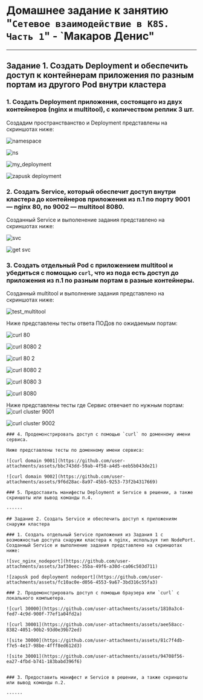 # Домашнее задание к занятию "`Сетевое взаимодействие в K8S. Часть 1`" - `Макаров Денис"

---

## Задание 1. Создать Deployment и обеспечить доступ к контейнерам приложения по разным портам из другого Pod внутри кластера

### 1. Создать Deployment приложения, состоящего из двух контейнеров (nginx и multitool), с количеством реплик 3 шт.
Создадим пространстванство и Deployment представлены на скриншотах ниже:

![namespace](https://github.com/user-attachments/assets/f965b437-fb49-4b58-9139-60a9d8f5cd3b)

![ns](https://github.com/user-attachments/assets/eaab99af-4f29-447e-97c2-670a293faf6d)

![my_deployment](https://github.com/user-attachments/assets/36f8720b-28ee-44fb-bf73-c15ca5ba5884)

![zapusk deployment](https://github.com/user-attachments/assets/9c151710-1d50-4b82-af86-d6d2bbce5883)


### 2. Создать Service, который обеспечит доступ внутри кластера до контейнеров приложения из п.1 по порту 9001 — nginx 80, по 9002 — multitool 8080.
Созданный Service и выполенение задания представлено на скриншотах ниже:

![svc](https://github.com/user-attachments/assets/44f7b71c-2e13-4290-b5f0-4f3122dc8551)

![get svc](https://github.com/user-attachments/assets/b755152e-924c-4e15-bef9-c495f3f0c19e)

### 3. Создать отдельный Pod с приложением multitool и убедиться с помощью `curl`, что из пода есть доступ до приложения из п.1 по разным портам в разные контейнеры.

Созданный multitool и выполнение задания представлено на скриншотах ниже:

![test_multitool](https://github.com/user-attachments/assets/f3f1325f-a5b9-47b8-832d-8f95c8884745)

Ниже представлены тесты ответа ПОДов по ожидаемым портам:

![curl 80](https://github.com/user-attachments/assets/3fa4a2ce-c1b7-4398-9c55-4088f3b2aaf5)

![curl 8080 2](https://github.com/user-attachments/assets/0cef82c1-1f37-447b-8e9c-35f67573cbaf)

![curl 80 2](https://github.com/user-attachments/assets/f0d54850-eca3-4e34-91c4-08eede131c0b)

![curl 8080 2](https://github.com/user-attachments/assets/b7bd8c6d-a46f-4fba-8937-e378de1f988d)

![curl 8080 3](https://github.com/user-attachments/assets/83015a03-0422-4115-bd88-37bbd81e19a2)

![curl 8080](https://github.com/user-attachments/assets/c27e506b-4559-4de3-a261-dc7592b8daa2)

Ниже представлены тесты где Сервис отвечает по нужным портам:
![curl cluster 9001](https://github.com/user-attachments/assets/0b90859d-7c33-4695-a118-911910c6cf0b)

![curl cluster 9002](https://github.com/user-attachments/assets/dca5d805-ea4e-4330-82bf-b465175b58cb)

```
### 4. Продемонстрировать доступ с помощью `curl` по доменному имени сервиса.

Ниже представлены тесты по доменному имени сервиса:

![curl domain 9001](https://github.com/user-attachments/assets/bbc743dd-59ab-4f58-a4d5-eeb5b043de21)

![curl domain 9002](https://github.com/user-attachments/assets/9f6d28ac-8a97-45b5-9253-73f2b4317669)

### 5. Предоставить манифесты Deployment и Service в решении, а также скриншоты или вывод команды п.4.

------

## Задание 2. Создать Service и обеспечить доступ к приложениям снаружи кластера

### 1. Создать отдельный Service приложения из Задания 1 с возможностью доступа снаружи кластера к nginx, используя тип NodePort.
Созданный Service и выполнение задания представлено на скриншотах ниже:

![svc_nginx_nodeport](https://github.com/user-attachments/assets/3af30eec-35ba-49f6-a30d-ca06c503d711)

![zapusk pod deployment nodeport](https://github.com/user-attachments/assets/fc10ac0e-d056-4553-9a67-3bd316c55fa3)

### 2. Продемонстрировать доступ с помощью браузера или `curl` с локального компьютера.

![curl 30000](https://github.com/user-attachments/assets/1810a3c4-fed7-4c9d-900f-77ef1a04fd2a)

![curl 30001](https://github.com/user-attachments/assets/aee58acc-8382-4051-90b2-93d0e39b72ed)

![site 30000](https://github.com/user-attachments/assets/81c7f4db-f7e5-4e17-98be-4fff8ed612d3)

![site 30001](https://github.com/user-attachments/assets/94708f56-ea27-4fbd-b741-183babd396f6)


### 3. Предоставить манифест и Service в решении, а также скриншоты или вывод команды п.2.

------
